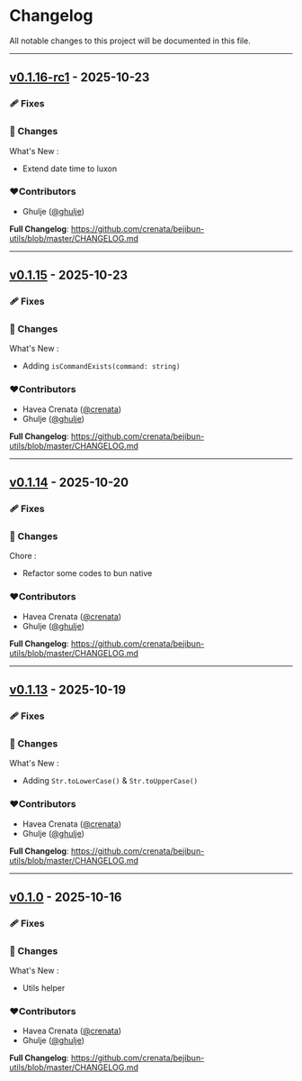 # Changelog
All notable changes to this project will be documented in this file.

---

## [v0.1.16-rc1](https://github.com/crenata/bejibun-utils/compare/v0.1.15...v0.1.16-rc1) - 2025-10-23

### 🩹 Fixes

### 📖 Changes
What's New :
- Extend date time to luxon

### ❤️Contributors
- Ghulje ([@ghulje](https://github.com/ghulje))

**Full Changelog**: https://github.com/crenata/bejibun-utils/blob/master/CHANGELOG.md

---

## [v0.1.15](https://github.com/crenata/bejibun-utils/compare/v0.1.14...v0.1.15) - 2025-10-23

### 🩹 Fixes

### 📖 Changes
What's New :
- Adding `isCommandExists(command: string)`

### ❤️Contributors
- Havea Crenata ([@crenata](https://github.com/crenata))
- Ghulje ([@ghulje](https://github.com/ghulje))

**Full Changelog**: https://github.com/crenata/bejibun-utils/blob/master/CHANGELOG.md

---

## [v0.1.14](https://github.com/crenata/bejibun-utils/compare/v0.1.13...v0.1.14) - 2025-10-20

### 🩹 Fixes

### 📖 Changes
Chore :
- Refactor some codes to bun native

### ❤️Contributors
- Havea Crenata ([@crenata](https://github.com/crenata))
- Ghulje ([@ghulje](https://github.com/ghulje))

**Full Changelog**: https://github.com/crenata/bejibun-utils/blob/master/CHANGELOG.md

---

## [v0.1.13](https://github.com/crenata/bejibun-utils/compare/v0.1.0...v0.1.13) - 2025-10-19

### 🩹 Fixes

### 📖 Changes
What's New :
- Adding `Str.toLowerCase()` & `Str.toUpperCase()`

### ❤️Contributors
- Havea Crenata ([@crenata](https://github.com/crenata))
- Ghulje ([@ghulje](https://github.com/ghulje))

**Full Changelog**: https://github.com/crenata/bejibun-utils/blob/master/CHANGELOG.md

---

## [v0.1.0](https://github.com/crenata/bejibun-utils/compare/v0.1.0...v0.1.0) - 2025-10-16

### 🩹 Fixes

### 📖 Changes
What's New :
- Utils helper

### ❤️Contributors
- Havea Crenata ([@crenata](https://github.com/crenata))
- Ghulje ([@ghulje](https://github.com/ghulje))

**Full Changelog**: https://github.com/crenata/bejibun-utils/blob/master/CHANGELOG.md